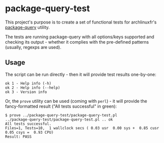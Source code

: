 # package-query-test
This project's purpose is to create a set of functional tests for archlinuxfr's [package-query](https://github.com/archlinuxfr/package-query) utility.

The tests are running package-query with all options/keys supported and checking its output - whether it complies with the pre-defined patterns (usually, regexps are used).

## Usage
The script can be run directly - then it will provide test results one-by-one:
```
ok 1 - Help info (-h)
ok 2 - Help info (--help)
ok 3 - Version info
```
Or, the ```prove``` utility can be used (coming with ```perl```) - it will provide the fancy-formatted result ("All tests successful" in green):
```
$ prove ../package-query-test/package-query-test.pl 
../package-query-test/package-query-test.pl .. ok     
All tests successful.
Files=1, Tests=10,  1 wallclock secs ( 0.03 usr  0.00 sys +  0.85 cusr  0.05 csys =  0.93 CPU)
Result: PASS
```
